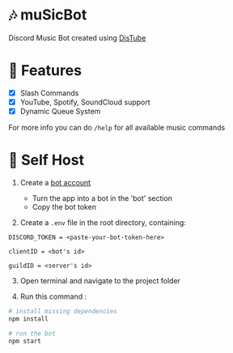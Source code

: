 # 🎶 muSicBot

Discord Music Bot created using [DisTube](https://distube.js.org/#/)

# 🎉 Features

- [x] Slash Commands
- [x] YouTube, Spotify, SoundCloud support
- [x] Dynamic Queue System

For more info you can do `/help` for all available music commands

# 🤳 Self Host

1. Create a [bot account](https://discord.com/developers/applications)

   - Turn the app into a bot in the 'bot' section
   - Copy the bot token

2. Create a `.env` file in the root directory, containing:

```
DISCORD_TOKEN = <paste-your-bot-token-here>

clientID = <bot's id>

guildID = <server's id>
```

3. Open terminal and navigate to the project folder

4. Run this command :

```bash
# install missing dependencies
npm install

# run the bot
npm start
```
